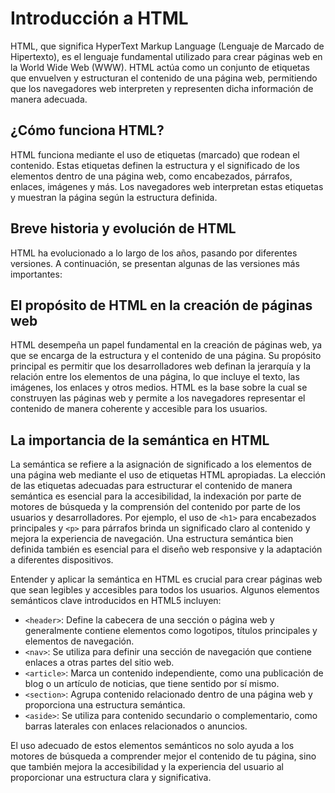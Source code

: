 # Introducción a HTML
HTML, que significa HyperText Markup Language (Lenguaje de Marcado de Hipertexto), es el lenguaje fundamental utilizado para crear páginas web en la World Wide Web (WWW). HTML actúa como un conjunto de etiquetas que envuelven y estructuran el contenido de una página web, permitiendo que los navegadores web interpreten y representen dicha información de manera adecuada.

## ¿Cómo funciona HTML?
HTML funciona mediante el uso de etiquetas (marcado) que rodean el contenido. Estas etiquetas definen la estructura y el significado de los elementos dentro de una página web, como encabezados, párrafos, enlaces, imágenes y más. Los navegadores web interpretan estas etiquetas y muestran la página según la estructura definida.

## Breve historia y evolución de HTML
HTML ha evolucionado a lo largo de los años, pasando por diferentes versiones. A continuación, se presentan algunas de las versiones más importantes:

## El propósito de HTML en la creación de páginas web
HTML desempeña un papel fundamental en la creación de páginas web, ya que se encarga de la estructura y el contenido de una página. Su propósito principal es permitir que los desarrolladores web definan la jerarquía y la relación entre los elementos de una página, lo que incluye el texto, las imágenes, los enlaces y otros medios. HTML es la base sobre la cual se construyen las páginas web y permite a los navegadores representar el contenido de manera coherente y accesible para los usuarios.

## La importancia de la semántica en HTML
La semántica se refiere a la asignación de significado a los elementos de una página web mediante el uso de etiquetas HTML apropiadas. La elección de las etiquetas adecuadas para estructurar el contenido de manera semántica es esencial para la accesibilidad, la indexación por parte de motores de búsqueda y la comprensión del contenido por parte de los usuarios y desarrolladores. Por ejemplo, el uso de `<h1>` para encabezados principales y `<p>` para párrafos brinda un significado claro al contenido y mejora la experiencia de navegación. Una estructura semántica bien definida también es esencial para el diseño web responsive y la adaptación a diferentes dispositivos.

Entender y aplicar la semántica en HTML es crucial para crear páginas web que sean legibles y accesibles para todos los usuarios. Algunos elementos semánticos clave introducidos en HTML5 incluyen:

- `<header>`: Define la cabecera de una sección o página web y generalmente contiene elementos como logotipos, títulos principales y elementos de navegación.
- `<nav>`: Se utiliza para definir una sección de navegación que contiene enlaces a otras partes del sitio web.
- `<article>`: Marca un contenido independiente, como una publicación de blog o un artículo de noticias, que tiene sentido por sí mismo.
- `<section>`: Agrupa contenido relacionado dentro de una página web y proporciona una estructura semántica.
- `<aside>`: Se utiliza para contenido secundario o complementario, como barras laterales con enlaces relacionados o anuncios.

El uso adecuado de estos elementos semánticos no solo ayuda a los motores de búsqueda a comprender mejor el contenido de tu página, sino que también mejora la accesibilidad y la experiencia del usuario al proporcionar una estructura clara y significativa.
